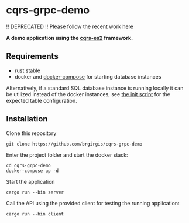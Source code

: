 # cqrs-grpc-demo

!! DEPRECATED !! Please follow the recent work [here](https://github.com/brgirgis/cqrs-es2)

**A demo application using the [cqrs-es2](https://github.com/brgirgis/cqrs-es2) framework.**

## Requirements

- rust stable
- docker and [docker-compose](https://docs.docker.com/compose/) for starting database instances

Alternatively, if a standard SQL database instance is running locally it can be utilized instead of the docker instances,
see [the init script](db/init.sql) for the expected table configuration.

## Installation

Clone this repository

    git clone https://github.com/brgirgis/cqrs-grpc-demo

Enter the project folder and start the docker stack:

    cd cqrs-grpc-demo
    docker-compose up -d

Start the application

    cargo run --bin server

Call the API using the provided client for testing the running application:

    cargo run --bin client

